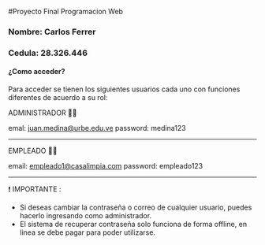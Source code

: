 #Proyecto Final Programacion Web
### Nombre: Carlos Ferrer
### Cedula: 28.326.446

#### ¿Como acceder?

Para acceder se tienen los siguientes usuarios cada uno con funciones diferentes de acuerdo a su rol:

ADMINISTRADOR  👨‍💻


emal: juan.medina@urbe.edu.ve
password: medina123




------------



EMPLEADO 🧑‍💻

email: empleado1@casalimpia.com
password: empleado123

------------

❗ IMPORTANTE :


- Si deseas cambiar la contraseña o correo de cualquier usuario, puedes hacerlo ingresando como administrador.
- El sistema de recuperar contraseña solo funciona de forma offline, en linea se debe pagar para poder utilizarse.
